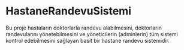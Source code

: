 # HastaneRandevuSistemi
Bu proje hastaların doktorlarla randevu alabilmesini, doktorların randevularını yönetebilmesini ve yöneticilerin (adminlerin) tüm sistemi kontrol edebilmesini sağlayan basit bir hastane randevu sistemidir.
